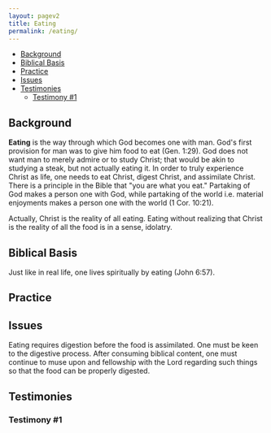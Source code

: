 ```yaml
---
layout: pagev2
title: Eating
permalink: /eating/
---
```

- [Background](#background)
- [Biblical Basis](#biblical-basis)
- [Practice](#practice)
- [Issues](#issues)
- [Testimonies](#testimonies)
  - [Testimony #1](#testimony-1)

## Background

**Eating** is the way through which God becomes one with man. God's first provision for man was to give him food to eat (Gen. 1:29). God does not want man to merely admire or to study Christ; that would be akin to studying a steak, but not actually eating it. In order to truly experience Christ as life, one needs to eat Christ, digest Christ, and assimilate Christ. There is a principle in the Bible that "you are what you eat." Partaking of God makes a person one with God, while partaking of the world i.e. material enjoyments makes a person one with the world (1 Cor. 10:21).

Actually, Christ is the reality of all eating. Eating without realizing that Christ is the reality of all the food is in a sense, idolatry.

## Biblical Basis

Just like in real life, one lives spiritually by eating (John 6:57).

## Practice


## Issues

Eating requires digestion before the food is assimilated. One must be keen to the digestive process. After consuming biblical content, one must continue to muse upon and fellowship with the Lord regarding such things so that the food can be properly digested. 

## Testimonies

### Testimony #1

